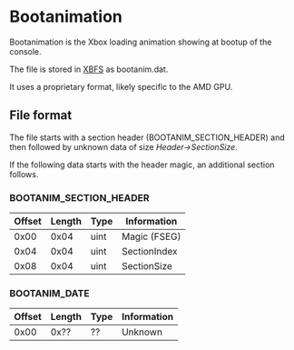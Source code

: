 # Bootanimation
Bootanimation is the Xbox loading animation showing at bootup of the console.

The file is stored in [XBFS](xbox-boot-file-system.md) as bootanim.dat.

It uses a proprietary format, likely specific to the AMD GPU.

## File format
The file starts with a section header (BOOTANIM_SECTION_HEADER) and then followed by unknown data of
size *Header->SectionSize*.

If the following data starts with the header magic, an additional section follows.

### BOOTANIM_SECTION_HEADER
| Offset | Length | Type     | Information                    |
| ------ | ------ | -------- | ------------------------------ |
| 0x00   | 0x04   | uint     | Magic (FSEG)                   |
| 0x04   | 0x04   | uint     | SectionIndex                   |
| 0x08   | 0x04   | uint     | SectionSize                    |

### BOOTANIM_DATE
| Offset | Length | Type     | Information                    |
| ------ | ------ | -------- | ------------------------------ |
| 0x00   | 0x??   | ??       | Unknown                        |
